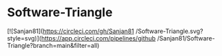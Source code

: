 # Software-Triangle
[![Sanjan81](https://circleci.com/gh/Sanjan81
/Software-Triangle.svg?style=svg)](https://app.circleci.com/pipelines/github
/Sanjan81/Software-Triangle?branch=main&filter=all)
